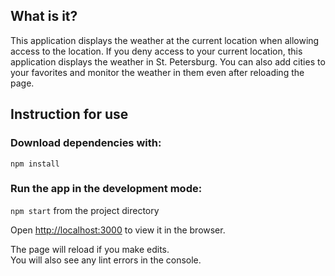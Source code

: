 ## What is it?

This application displays the weather at the current location when allowing access to the location. If you deny access to your current location, this application displays the weather in St. Petersburg. You can also add cities to your favorites and monitor the weather in them even after reloading the page.

## Instruction for use

### Download dependencies with:

`npm install`

### Run the app in the development mode:

`npm start` from the project directory

Open [http://localhost:3000](http://localhost:3000) to view it in the browser.

The page will reload if you make edits.<br />
You will also see any lint errors in the console.